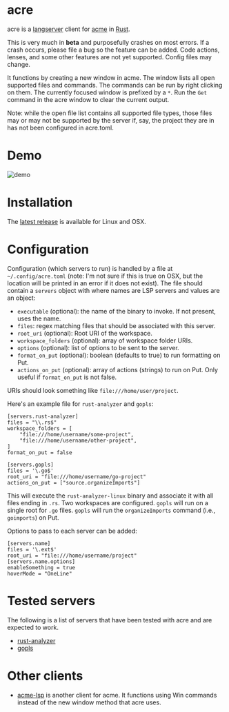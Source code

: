 # acre

acre is a [langserver](https://langserver.org/) client for [acme](https://www.youtube.com/watch?v=dP1xVpMPn8M) in [Rust](https://www.rust-lang.org/).

This is very much in **beta** and purposefully crashes on most errors. If a crash occurs, please file a bug so the feature can be added. Code actions, lenses, and some other features are not yet supported. Config files may change.

It functions by creating a new window in acme. The window lists all open supported files and commands. The commands can be run by right clicking on them. The currently focused window is prefixed by a `*`. Run the `Get` command in the acre window to clear the current output.

Note: while the open file list contains all supported file types, those files may or may not be supported by the server if, say, the project they are in has not been configured in acre.toml.

# Demo

![demo](https://user-images.githubusercontent.com/41181/79060721-afaa9080-7c45-11ea-92be-12846b108cf7.gif)

# Installation

The [latest release](https://github.com/mjibson/acre/releases/latest) is available for Linux and OSX.

# Configuration

Configuration (which servers to run) is handled by a file at `~/.config/acre.toml` (note: I'm not sure if this is true on OSX, but the location will be printed in an error if it does not exist). The file should contain a `servers` object with where names are LSP servers and values are an object:

- `executable` (optional): the name of the binary to invoke. If not present, uses the name.
- `files`: regex matching files that should be associated with this server.
- `root_uri` (optional): Root URI of the workspace.
- `workspace_folders` (optional): array of workspace folder URIs.
- `options` (optional): list of options to be sent to the server.
- `format_on_put` (optional): boolean (defaults to true) to run formatting on Put.
- `actions_on_put` (optional): array of actions (strings) to run on Put. Only useful if `format_on_put` is not false.

URIs should look something like `file:///home/user/project`.

Here's an example file for `rust-analyzer` and `gopls`:

```
[servers.rust-analyzer]
files = "\\.rs$"
workspace_folders = [
	"file:///home/username/some-project",
	"file:///home/username/other-project",
]
format_on_put = false

[servers.gopls]
files = '\.go$'
root_uri = "file:///home/username/go-project"
actions_on_put = ["source.organizeImports"]
```

This will execute the `rust-analyzer-linux` binary and associate it with all files ending in `.rs`. Two workspaces are configured. `gopls` will run on a single root for `.go` files. `gopls` will run the `organizeImports` command (i.e., `goimports`) on Put.

Options to pass to each server can be added:

```
[servers.name]
files = '\.ext$'
root_uri = "file:///home/username/project"
[servers.name.options]
enableSomething = true
hoverMode = "OneLine"
```

# Tested servers

The following is a list of servers that have been tested with acre and are expected to work.

- [rust-analyzer](https://rust-analyzer.github.io/)
- [gopls](https://github.com/golang/tools/blob/master/gopls/README.md)

# Other clients

- [acme-lsp](https://github.com/fhs/acme-lsp) is another client for acme. It functions using Win commands instead of the new window method that acre uses.
